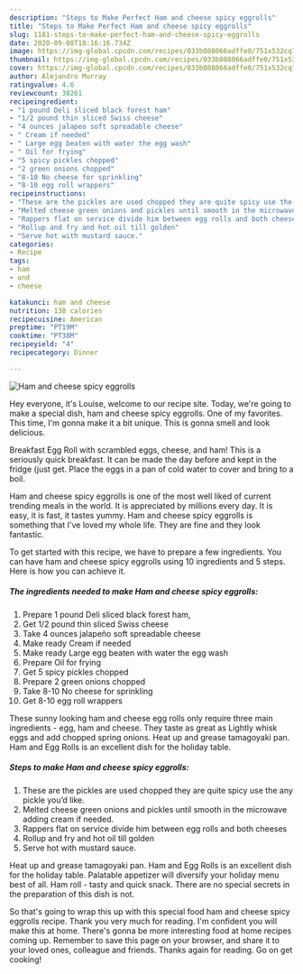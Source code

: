 ```yaml
---
description: "Steps to Make Perfect Ham and cheese spicy eggrolls"
title: "Steps to Make Perfect Ham and cheese spicy eggrolls"
slug: 1181-steps-to-make-perfect-ham-and-cheese-spicy-eggrolls
date: 2020-09-08T18:16:16.734Z
image: https://img-global.cpcdn.com/recipes/033b088066adffe0/751x532cq70/ham-and-cheese-spicy-eggrolls-recipe-main-photo.jpg
thumbnail: https://img-global.cpcdn.com/recipes/033b088066adffe0/751x532cq70/ham-and-cheese-spicy-eggrolls-recipe-main-photo.jpg
cover: https://img-global.cpcdn.com/recipes/033b088066adffe0/751x532cq70/ham-and-cheese-spicy-eggrolls-recipe-main-photo.jpg
author: Alejandro Murray
ratingvalue: 4.6
reviewcount: 38261
recipeingredient:
- "1 pound Deli sliced black forest ham"
- "1/2 pound thin sliced Swiss cheese"
- "4 ounces jalapeo soft spreadable cheese"
- " Cream if needed"
- " Large egg beaten with water the egg wash"
- " Oil for frying"
- "5 spicy pickles chopped"
- "2 green onions chopped"
- "8-10 No cheese for sprinkling"
- "8-10 egg roll wrappers"
recipeinstructions:
- "These are the pickles are used chopped they are quite spicy use the any pickle you’d like."
- "Melted cheese green onions and pickles until smooth in the microwave adding cream if needed."
- "Rappers flat on service divide him between egg rolls and both cheeses"
- "Rollup and fry and hot oil till golden"
- "Serve hot with mustard sauce."
categories:
- Recipe
tags:
- ham
- and
- cheese

katakunci: ham and cheese 
nutrition: 138 calories
recipecuisine: American
preptime: "PT19M"
cooktime: "PT38M"
recipeyield: "4"
recipecategory: Dinner

---
```



![Ham and cheese spicy eggrolls](https://img-global.cpcdn.com/recipes/033b088066adffe0/751x532cq70/ham-and-cheese-spicy-eggrolls-recipe-main-photo.jpg)

Hey everyone, it's Louise, welcome to our recipe site. Today, we're going to make a special dish, ham and cheese spicy eggrolls. One of my favorites. This time, I'm gonna make it a bit unique. This is gonna smell and look delicious.

Breakfast Egg Roll with scrambled eggs, cheese, and ham! This is a seriously quick breakfast. It can be made the day before and kept in the fridge (just get. Place the eggs in a pan of cold water to cover and bring to a boil.

Ham and cheese spicy eggrolls is one of the most well liked of current trending meals in the world. It is appreciated by millions every day. It is easy, it is fast, it tastes yummy. Ham and cheese spicy eggrolls is something that I've loved my whole life. They are fine and they look fantastic.


To get started with this recipe, we have to prepare a few ingredients. You can have ham and cheese spicy eggrolls using 10 ingredients and 5 steps. Here is how you can achieve it.

<!--inarticleads1-->

##### The ingredients needed to make Ham and cheese spicy eggrolls:

1. Prepare 1 pound Deli sliced black forest ham,
1. Get 1/2 pound thin sliced Swiss cheese
1. Take 4 ounces jalapeño soft spreadable cheese
1. Make ready  Cream if needed
1. Make ready  Large egg beaten with water the egg wash
1. Prepare  Oil for frying
1. Get 5 spicy pickles chopped
1. Prepare 2 green onions chopped
1. Take 8-10 No cheese for sprinkling
1. Get 8-10 egg roll wrappers


These sunny looking ham and cheese egg rolls only require three main ingredients - egg, ham and cheese. They taste as great as Lightly whisk eggs and add chopped spring onions. Heat up and grease tamagoyaki pan. Ham and Egg Rolls is an excellent dish for the holiday table. 

<!--inarticleads2-->

##### Steps to make Ham and cheese spicy eggrolls:

1. These are the pickles are used chopped they are quite spicy use the any pickle you’d like.
1. Melted cheese green onions and pickles until smooth in the microwave adding cream if needed.
1. Rappers flat on service divide him between egg rolls and both cheeses
1. Rollup and fry and hot oil till golden
1. Serve hot with mustard sauce.


Heat up and grease tamagoyaki pan. Ham and Egg Rolls is an excellent dish for the holiday table. Palatable appetizer will diversify your holiday menu best of all. Ham roll - tasty and quick snack. There are no special secrets in the preparation of this dish is not. 

So that's going to wrap this up with this special food ham and cheese spicy eggrolls recipe. Thank you very much for reading. I'm confident you will make this at home. There's gonna be more interesting food at home recipes coming up. Remember to save this page on your browser, and share it to your loved ones, colleague and friends. Thanks again for reading. Go on get cooking!
